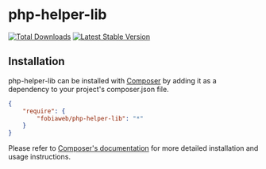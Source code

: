 # php-helper-lib

[![Total Downloads](https://poser.pugx.org/fobiaweb/php-helper-lib/downloads.png)](https://packagist.org/packages/fobiaweb/php-helper-lib)
[![Latest Stable Version](https://poser.pugx.org/fobiaweb/php-helper-lib/v/stable.png)](https://packagist.org/packages/fobiaweb/php-helper-lib)



## Installation

php-helper-lib can be installed with [Composer](http://getcomposer.org)
by adding it as a dependency to your project's composer.json file.

```json
{
    "require": {
        "fobiaweb/php-helper-lib": "*"
    }
}
```

Please refer to [Composer's documentation](https://github.com/composer/composer/blob/master/doc/00-intro.md#introduction)
for more detailed installation and usage instructions.

